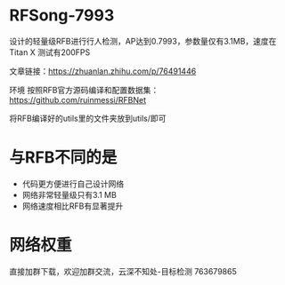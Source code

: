 # RFSong-7993
设计的轻量级RFB进行行人检测，AP达到0.7993，参数量仅有3.1MB，速度在Titan X 测试有200FPS

文章链接：https://zhuanlan.zhihu.com/p/76491446

环境
按照RFB官方源码编译和配置数据集： https://github.com/ruinmessi/RFBNet

将RFB编译好的utils里的文件夹放到utils/即可

# 与RFB不同的是
- 代码更方便进行自己设计网络
- 网络非常轻量级只有3.1 MB
- 网络速度相比RFB有显著提升

# 网络权重
直接加群下载，欢迎加群交流，云深不知处-目标检测 763679865
